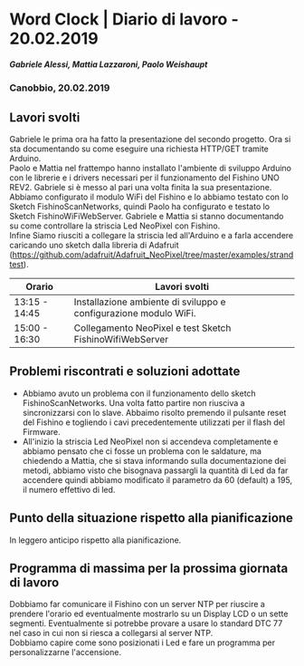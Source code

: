 # Word Clock | Diario di lavoro - 20.02.2019
##### Gabriele Alessi, Mattia Lazzaroni, Paolo Weishaupt
### Canobbio, 20.02.2019

## Lavori svolti

Gabriele le prima ora ha fatto la presentazione del secondo progetto. Ora si sta documentando su come eseguire una richiesta HTTP/GET tramite Arduino.  
Paolo e Mattia nel frattempo hanno installato l'ambiente di sviluppo Arduino con le librerie e i drivers necessari per il funzionamento del Fishino UNO REV2. Gabriele si è messo al pari una volta finita la sua presentazione.  
Abbiamo configurato il modulo WiFi del Fishino e lo abbiamo testato con lo Sketch FishinoScanNetworks, quindi Paolo ha configurato e testato lo Sketch FishinoWiFiWebServer.
Gabriele e Mattia si stanno documentando su come controllare la striscia Led NeoPixel con Fishino.  
Infine Siamo riusciti a collegare la striscia led all'Arduino e a farla accendere caricando uno sketch dalla libreria di Adafruit (https://github.com/adafruit/Adafruit_NeoPixel/tree/master/examples/strandtest).

| Orario | Lavori svolti |
| - | - |
|13:15 - 14:45 | Installazione ambiente di sviluppo e configurazione modulo WiFi. |
|15:00 - 16:30 | Collegamento NeoPixel e test Sketch FishinoWifiWebServer |

##  Problemi riscontrati e soluzioni adottate
- Abbiamo avuto un problema con il funzionamento dello sketch FishinoScanNetworks. Una volta fatto partire non riusciva a sincronizzarsi con lo slave. Abbaimo risolto premendo il pulsante reset del Fishino e togliendo i cavi precedentemente utilizzati per il flash del Firmware.
- All'inizio la striscia Led NeoPixel non si accendeva completamente e abbiamo pensato che ci fosse un problema con le saldature, ma chiedendo a Mattia, che si stava informando sulla documentazione dei metodi, abbiamo visto che bisognava passargli la quantità di Led da far accendere quindi abbiamo modificato il parametro da 60 (default) a 195, il numero effettivo di led.
##  Punto della situazione rispetto alla pianificazione
In leggero anticipo rispetto alla pianificazione.
## Programma di massima per la prossima giornata di lavoro
Dobbiamo far comunicare il Fishino con un server NTP per riuscire a prendere l'orario ed eventualmente mostrarlo su un Display LCD o un sette segmenti. Eventualmente si potrebbe provare a usare lo standard DTC 77 nel caso in cui non si riesca a collegarsi al server NTP.  
Dobbiamo capire come sono posizionati i Led e fare un programma per personalizzarne l'accensione.
